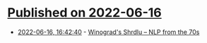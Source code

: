 # [Published on 2022-06-16](index.md)

* [2022-06-16, 16:42:40](https://news.ycombinator.com/item?id=31768141) - [Winograd's Shrdlu – NLP from the 70s](https://hci.stanford.edu/~winograd/shrdlu/)
